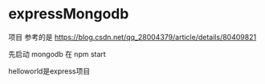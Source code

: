 # expressMongodb
项目 参考的是
https://blog.csdn.net/qq_28004379/article/details/80409821

先启动 mongodb
在 npm start

helloworld是express项目
